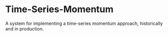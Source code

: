 # Time-Series-Momentum
A system for implementing a time-series momentum approach, historically and in production.
